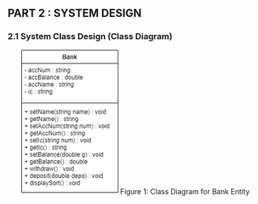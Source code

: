 ## PART 2 : SYSTEM DESIGN ##
### 2.1 System Class Design (Class Diagram) ###

<p align="center">
<img title="Class Diagrame" src="../Images/classdiagram.png">
Figure 1: Class Diagram for Bank Entity</p>

